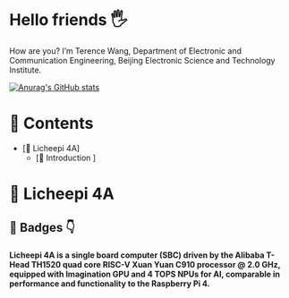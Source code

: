 # Hello friends 🖐️

How are you? I’m Terence Wang, Department of Electronic and Communication Engineering, Beijing Electronic Science and Technology Institute.

[![Anurag's GitHub stats](https://github-readme-stats.vercel.app/api?username=TerenceWangShenxing)](https://github.com/anuraghazra/github-readme-stats)
# 📖 Contents

- [📌 Licheepi 4A]
  - [🧩 Introduction ]
# 📌 Licheepi 4A

## 🧩 Badges 👇

#### Licheepi 4A is a single board computer (SBC) driven by the Alibaba T-Head TH1520 quad core RISC-V Xuan Yuan C910 processor @ 2.0 GHz, equipped with Imagination GPU and 4 TOPS NPUs for AI, comparable in performance and functionality to the Raspberry Pi 4.

